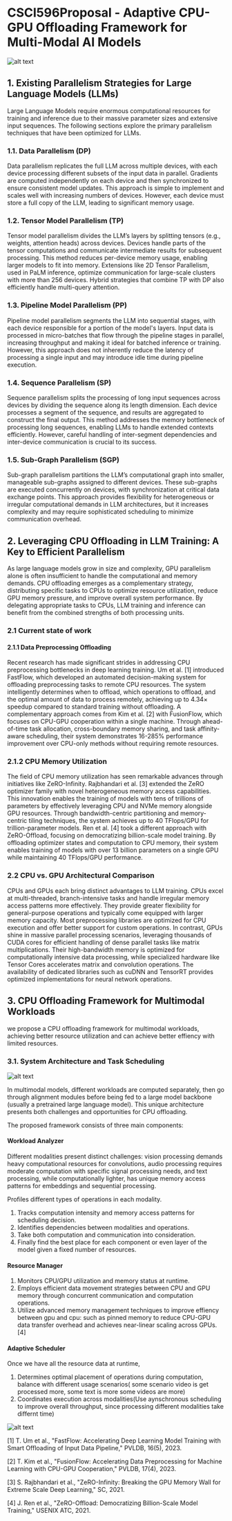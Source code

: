 # CSCI596Proposal - Adaptive CPU-GPU Offloading Framework for Multi-Modal AI Models

![alt text](Example-distributed-training-configuration-with-3D-parallelism-with-2-data-parallel.png)

## 1. Existing Parallelism Strategies for Large Language Models (LLMs)

Large Language Models require enormous computational resources for training and inference due to their massive parameter sizes and extensive input sequences. The following sections explore the primary parallelism techniques that have been optimized for LLMs.

### **1.1. Data Parallelism (DP)**

Data parallelism replicates the full LLM across multiple devices, with each device processing different subsets of the input data in parallel. Gradients are computed independently on each device and then synchronized to ensure consistent model updates. This approach is simple to implement and scales well with increasing numbers of devices. However, each device must store a full copy of the LLM, leading to significant memory usage.

### **1.2. Tensor Model Parallelism (TP)**

Tensor model parallelism divides the LLM’s layers by splitting tensors (e.g., weights, attention heads) across devices. Devices handle parts of the tensor computations and communicate intermediate results for subsequent processing. This method reduces per-device memory usage, enabling larger models to fit into memory. Extensions like 2D Tensor Parallelism, used in PaLM inference, optimize communication for large-scale clusters with more than 256 devices. Hybrid strategies that combine TP with DP also efficiently handle multi-query attention.

### **1.3. Pipeline Model Parallelism (PP)**

Pipeline model parallelism segments the LLM into sequential stages, with each device responsible for a portion of the model's layers. Input data is processed in micro-batches that flow through the pipeline stages in parallel, increasing throughput and making it ideal for batched inference or training. However, this approach does not inherently reduce the latency of processing a single input and may introduce idle time during pipeline execution.

### **1.4. Sequence Parallelism (SP)**

Sequence parallelism splits the processing of long input sequences across devices by dividing the sequence along its length dimension. Each device processes a segment of the sequence, and results are aggregated to construct the final output. This method addresses the memory bottleneck of processing long sequences, enabling LLMs to handle extended contexts efficiently. However, careful handling of inter-segment dependencies and inter-device communication is crucial to its success.

### **1.5. Sub-Graph Parallelism (SGP)**

Sub-graph parallelism partitions the LLM’s computational graph into smaller, manageable sub-graphs assigned to different devices. These sub-graphs are executed concurrently on devices, with synchronization at critical data exchange points. This approach provides flexibility for heterogeneous or irregular computational demands in LLM architectures, but it increases complexity and may require sophisticated scheduling to minimize communication overhead.


## 2. Leveraging CPU Offloading in LLM Training: A Key to Efficient Parallelism

As large language models grow in size and complexity, GPU parallelism alone is often insufficient to handle the computational and memory demands. CPU offloading emerges as a complementary strategy, distributing specific tasks to CPUs to optimize resource utilization, reduce GPU memory pressure, and improve overall system performance. By delegating appropriate tasks to CPUs, LLM training and inference can benefit from the combined strengths of both processing units.
### 2.1 Current state of work
#### 2.1.1 Data Preprocessing Offloading
Recent research has made significant strides in addressing CPU preprocessing bottlenecks in deep learning training. Um et al. [1] introduced FastFlow, which developed an automated decision-making system for offloading preprocessing tasks to remote CPU resources. The system intelligently determines when to offload, which operations to offload, and the optimal amount of data to process remotely, achieving up to 4.34× speedup compared to standard training without offloading.
A complementary approach comes from Kim et al. [2] with FusionFlow, which focuses on CPU-GPU cooperation within a single machine. Through ahead-of-time task allocation, cross-boundary memory sharing, and task affinity-aware scheduling, their system demonstrates 16-285% performance improvement over CPU-only methods without requiring remote resources.


### 2.1.2 CPU Memory Utilization
The field of CPU memory utilization has seen remarkable advances through initiatives like ZeRO-Infinity. Rajbhandari et al. [3] extended the ZeRO optimizer family with novel heterogeneous memory access capabilities. This innovation enables the training of models with tens of trillions of parameters by effectively leveraging CPU and NVMe memory alongside GPU resources. Through bandwidth-centric partitioning and memory-centric tiling techniques, the system achieves up to 40 TFlops/GPU for trillion-parameter models.
Ren et al. [4] took a different approach with ZeRO-Offload, focusing on democratizing billion-scale model training. By offloading optimizer states and computation to CPU memory, their system enables training of models with over 13 billion parameters on a single GPU while maintaining 40 TFlops/GPU performance.


### 2.2 CPU vs. GPU Architectural Comparison
CPUs and GPUs each bring distinct advantages to LLM training. CPUs excel at multi-threaded, branch-intensive tasks and handle irregular memory access patterns more effectively. They provide greater flexibility for general-purpose operations and typically come equipped with larger memory capacity. Most preprocessing libraries are optimized for CPU execution and offer better support for custom operations.
In contrast, GPUs shine in massive parallel processing scenarios, leveraging thousands of CUDA cores for efficient handling of dense parallel tasks like matrix multiplications. Their high-bandwidth memory is optimized for computationally intensive data processing, while specialized hardware like Tensor Cores accelerates matrix and convolution operations. The availability of dedicated libraries such as cuDNN and TensorRT provides optimized implementations for neural network operations.

## 3. CPU Offloading Framework for Multimodal Workloads

we propose a CPU offloading framework for multimodal workloads, achieving better resource utilization and can achieve better effiency with limited resources.

### 3.1. System Architecture and Task Scheduling

![alt text](image.png)

In multimodal models, different workloads are computed separately, then go through alignment modules before being fed to a large model backbone (usually a pretrained large language model). This unique architecture presents both challenges and opportunities for CPU offloading.

The proposed framework consists of three main components:


#### Workload Analyzer
Different modalities present distinct challenges: vision processing demands heavy computational resources for convolutions, audio processing requires moderate computation with specific signal processing needs, and text processing, while computationally lighter, has unique memory access patterns for embeddings and sequential processing.

Profiles different types of operations in each modality.
1. Tracks computation intensity and memory access patterns for scheduling decision.
2. Identifies dependencies between modalities and operations.
3. Take both computation and communication into consideration.
4. Finally find the best place for each component or even layer of the model given a fixed number of resources.

#### Resource Manager

1. Monitors CPU/GPU utilization and memory status at runtime.
2. Employs efficient data movement strategies between CPU and GPU memory through concurrent communication and computation operations.
3. Utilize advanced memory management techniques to improve effiency between gpu and cpu:
such as pinned memory to reduce CPU-GPU data transfer overhead and achieves near-linear scaling across GPUs.[4]

#### Adaptive Scheduler
Once we have all the resource data at runtime,
1. Determines optimal placement of operations during computation, balance with different usage scenarios( some scenario video is get processed more, some text is more some videos are more)
2. Coordinates execution across modalities(Use aynschronous scheduling to improve overall throughput, since processing different modalities take differnt time)

![alt text](123.drawio.png)


[1] T. Um et al., "FastFlow: Accelerating Deep Learning Model Training with Smart Offloading of Input Data Pipeline," PVLDB, 16(5), 2023.

[2] T. Kim et al., "FusionFlow: Accelerating Data Preprocessing for Machine Learning with CPU-GPU Cooperation," PVLDB, 17(4), 2023.

[3] S. Rajbhandari et al., "ZeRO-Infinity: Breaking the GPU Memory Wall for Extreme Scale Deep Learning," SC, 2021.

[4] J. Ren et al., "ZeRO-Offload: Democratizing Billion-Scale Model Training," USENIX ATC, 2021.
<!-- 
#### 3.1.1. Memory Management

 A hierarchical storage system manages data across GPU, CPU, and disk. Frequently accessed weights and activations are stored in GPU memory, medium-priority data in CPU memory, and low-priority or archival data on disk. A dynamic dataflow scheduler optimizes data placement to minimize latency and maximize throughput.

#### 3.1.2. Model Support

 The framework supports diverse models, including text models (GPT, BERT), vision models (CLIP, Stable Diffusion), and audio models (Whisper), enabling seamless multimodal inference pipelines.

#### 3.1.3. Task Decomposition and Scheduling

 Tasks are decomposed into independent subtasks (e.g., text generation, image feature extraction) and executed asynchronously across GPU, CPU, and disk. High-priority weights are preloaded into GPU memory, while lower-priority data is fetched on demand. Intermediate activations are selectively discarded and recomputed when necessary to reduce memory usage.

### 3.2. Compression and I/O Optimization

#### 3.2.1 Weight Compression

 Weights are stored in low-bit formats (e.g., 4-bit or 8-bit), and sparse activation encoding reduces data transfer overhead. Efficient decoding ensures rapid computation during inference.

#### 3.2.2. I/O Optimization

 Techniques such as weight prefetching and batch loading improve bandwidth utilization. High-throughput NVMe SSDs are used for parallel data access and chunked data processing.

### 3.3. Inference Workflow and Integration

#### 3.3.1 Task Allocation and Execution

 Tasks are prioritized and decomposed into modality-specific subtasks. For cross-modal tasks, dependency trees manage the flow of results between modalities. Resources are dynamically allocated based on priority, with GPU handling critical data and CPU or disk managing secondary tasks.

#### 3.3.2. Result Caching and Feature Fusion

 Intermediate results are selectively cached to balance memory usage and computation time. Cross-modal feature mapping integrates data from different modalities, producing accurate multimodal inference results.

### 3.3. Challenges and Future Work

Despite reduced hardware requirements, challenges remain in synchronizing multimodal tasks and optimizing data exchange. Bandwidth limitations, particularly in disk-to-GPU communication, can hinder performance. Adapting the framework to diverse models also requires significant engineering effort. Future work will focus on unified multimodal feature representations, distributed system scalability, and reinforcement learning-based scheduling for dynamic task optimization. -->

